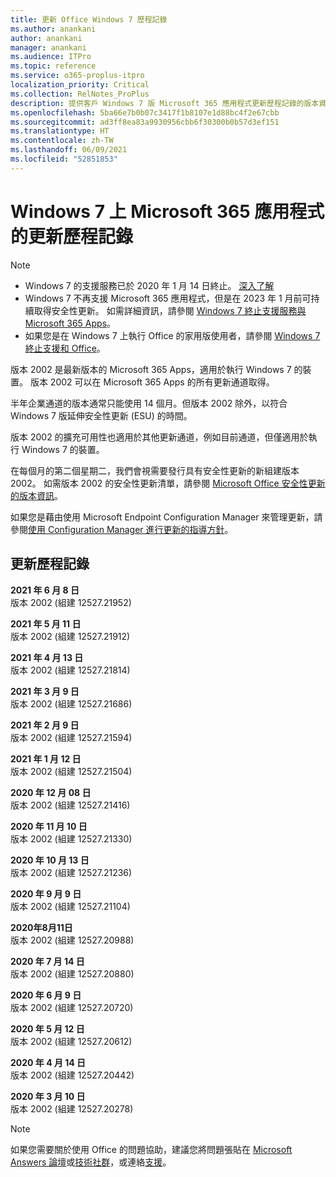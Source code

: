 ```yaml
---
title: 更新 Office Windows 7 歷程記錄
ms.author: anankani
author: anankani
manager: anankani
ms.audience: ITPro
ms.topic: reference
ms.service: o365-proplus-itpro
localization_priority: Critical
ms.collection: RelNotes_ProPlus
description: 提供客戶 Windows 7 版 Microsoft 365 應用程式更新歷程記錄的版本資訊
ms.openlocfilehash: 5ba66e7b0b07c3417f1b8107e1d88bc4f2e67cbb
ms.sourcegitcommit: ad3ff8ea83a9930956cbb6f30300b0b57d3ef151
ms.translationtype: HT
ms.contentlocale: zh-TW
ms.lasthandoff: 06/09/2021
ms.locfileid: "52851853"
---
```

# <a name="update-history-for-microsoft-365-apps-on-windows-7"></a>Windows 7 上 Microsoft 365 應用程式的更新歷程記錄 

 > [!NOTE]
>
>- Windows 7 的支援服務已於 2020 年 1 月 14 日終止。 [深入了解](https://www.microsoft.com/microsoft-365/windows/end-of-windows-7-support)
>- Windows 7 不再支援 Microsoft 365 應用程式，但是在 2023 年 1 月前可持續取得安全性更新。 如需詳細資訊，請參閱 [ Windows 7 終止支援服務與 Microsoft 365 Apps](/DeployOffice/endofsupport/windows-7-support)。
>- 如果您是在 Windows 7 上執行 Office 的家用版使用者，請參閱 [Windows 7 終止支援和 Office](https://support.microsoft.com/office/78f20fab-b57b-44d7-8368-06a8493f3cb9)。

版本 2002 是最新版本的 Microsoft 365 Apps，適用於執行 Windows 7 的裝置。 版本 2002 可以在 Microsoft 365 Apps 的所有更新通道取得。

半年企業通道的版本通常只能使用 14 個月。但版本 2002 除外，以符合 Windows 7 版延伸安全性更新 (ESU) 的時間。

版本 2002 的擴充可用性也適用於其他更新通道，例如目前通道，但僅適用於執行 Windows 7 的裝置。

在每個月的第二個星期二，我們會視需要發行具有安全性更新的新組建版本 2002。 如需版本 2002 的安全性更新清單，請參閱 [Microsoft Office 安全性更新的版本資訊](microsoft365-apps-security-updates.md)。

如果您是藉由使用 Microsoft Endpoint Configuration Manager 來管理更新，請參閱[使用 Configuration Manager 進行更新的指導方針](/deployoffice/endofsupport/windows-7-support#guidance-when-using-configuration-manager-for-updates)。


## <a name="update-history"></a>更新歷程記錄

[//]: # (DO NOT REMOVE)

**2021 年 6 月 8 日**<br/>
版本 2002 (組建 12527.21952)<br/>

**2021 年 5 月 11 日**<br/>
版本 2002 (組建 12527.21912)<br/>

**2021 年 4 月 13 日**<br/>
版本 2002 (組建 12527.21814)<br/>

**2021 年 3 月 9 日**<br/>
版本 2002 (組建 12527.21686)<br/>

**2021 年 2 月 9 日**<br/>
版本 2002 (組建 12527.21594)<br/>

**2021 年 1 月 12 日**<br/>
版本 2002 (組建 12527.21504)<br/>

**2020 年 12 月 08 日**<br/>
版本 2002 (組建 12527.21416)<br/>

**2020 年 11 月 10 日**<br/>
版本 2002 (組建 12527.21330)<br/>

**2020 年 10 月 13 日**<br/>
版本 2002 (組建 12527.21236)<br/>

**2020 年 9 月 9 日**<br/>
版本 2002 (組建 12527.21104)<br/>

**2020年8月11日**<br/>
版本 2002 (組建 12527.20988)<br/>

**2020 年 7 月 14 日**<br/>
版本 2002 (組建 12527.20880)<br/>

**2020 年 6 月 9 日**<br/>
版本 2002 (組建 12527.20720)<br/>

**2020 年 5 月 12 日**<br/>
版本 2002 (組建 12527.20612)<br/>

**2020 年 4 月 14 日**<br/>
版本 2002 (組建 12527.20442)<br/>

**2020 年 3 月 10 日**<br/>
版本 2002 (組建 12527.20278)<br/>




> [!NOTE]
> 如果您需要關於使用 Office 的問題協助，建議您將問題張貼在 [Microsoft Answers 論壇](https://answers.microsoft.com/)或[技術社群](https://techcommunity.microsoft.com/)，或連絡[支援](https://support.microsoft.com/contactus)。
